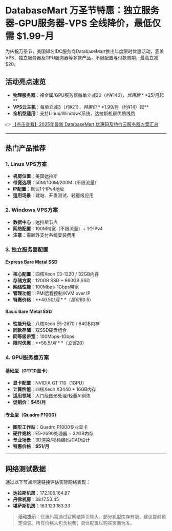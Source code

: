 # DatabaseMart 万圣节特惠：独立服务器-GPU服务器-VPS 全线降价，最低仅需 $1.99-月

为庆祝万圣节，美国知名IDC服务商DatabaseMart推出年度限时优惠活动，涵盖VPS、独立服务器及GPU服务器等多款产品，不限配置与付款周期，最高立减$20。

## 活动亮点速览

- **物理服务器**：裸金属/GPU服务器每单立减$20（约¥140），优惠后**$25/月起**
- **VPS云主机**：每单立减$3（约¥21），特惠价**$1.99/月（约¥14）起**
- **全机型适用**：支持Linux/Windows系统，达拉斯机房优质线路

👉 [【点击查看】2025年最新 DatabaseMart 优惠码及特价云服务器方案汇总](https://bit.ly/DatabaseMart)

---

## 热门产品推荐

### 1. Linux VPS方案
- **机房位置**：美国达拉斯
- **带宽选项**：50M/100M/200M（不限流量）
- **IP配置**：默认1个IPv4地址
- **适用场景**：建站、开发测试、轻量级应用

### 2. Windows VPS方案
- **数据中心**：达拉斯节点
- **网络配置**：100M带宽（不限流量）+ 1个IPv4
- **注意**：需额外支付系统安装费用

### 3. 独立服务器配置
#### Express Bare Metal SSD
- **核心配置**：四核Xeon E3-1220 / 32GB内存
- **存储方案**：120GB SSD + 960GB SSD
- **网络性能**：100Mbps-1Gbps带宽
- **管理功能**：IPMI远程控制/KVM over IP
- **特惠价格**：**$40.50/月**（原价$60.5）

#### Basic Bare Metal SSD
- **性能升级**：八核Xeon E5-2670 / 64GB内存
- **同款存储**：双SSD硬盘组合
- **同等级带宽**：100Mbps-1Gbps
- **限时优惠**：**$58.5/月**（立省$20）

### 4. GPU服务器方案
#### 基础型（GT710显卡）
- **显卡配置**：NVIDIA GT 710（1GPU）
- **计算性能**：四核Xeon X3440 + 16GB内存
- **适用领域**：入门级图形处理/轻量AI训练
- **促销价**：**$45/月**

#### 专业型（Quadro P1000）
- **图形工作站**：Quadro P1000专业显卡
- **硬件规格**：E5-2690处理器 + 32GB内存
- **专业场景**：3D渲染/视频编码/CAD设计
- **特惠价格**：**$51/月**

---

## 网络测试数据
通过以下节点测速链接评估实际网络表现：
- **达拉斯机房**：172.106.164.87  
- **丹佛机房**：38.17.53.45  
- **堪萨斯机房**：163.123.183.33  

> **活动提示**：优惠码需通过官网结算页输入，部分机型库存有限，建议提前锁定资源。所有价格未包含税费，具体配置以购买页面为准。